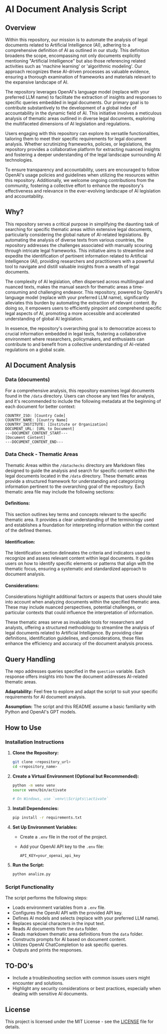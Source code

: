 # AI Document Analysis Script

## Overview

Within this repository, our mission is to automate the analysis of legal documents related to Artificial Intelligence (AI), adhering to a comprehensive definition of AI as outlined in our study. This definition broadens the scope, encompassing not only documents explicitly mentioning "Artificial Intelligence" but also those referencing related activities such as 'machine learning' or 'algorithmic modeling'. Our approach recognizes these AI-driven processes as valuable evidence, ensuring a thorough examination of frameworks and materials relevant to the expansive landscape of AI.

The repository leverages OpenAI's language model (replace with your preferred LLM name) to facilitate the extraction of insights and responses to specific queries embedded in legal documents. Our primary goal is to contribute substantively to the development of a global index of accountability in the dynamic field of AI. This initiative involves a meticulous analysis of thematic areas outlined in diverse legal documents, exploring the multifaceted dimensions of AI legislation and regulations.

Users engaging with this repository can explore its versatile functionalities, tailoring them to meet their specific requirements for legal document analysis. Whether scrutinizing frameworks, policies, or legislations, the repository provides a collaborative platform for extracting nuanced insights and fostering a deeper understanding of the legal landscape surrounding AI technologies.

To ensure transparency and accountability, users are encouraged to follow OpenAI's usage policies and guidelines when utilizing the resources within this repository. Additionally, we welcome ongoing contributions from the community, fostering a collective effort to enhance the repository's effectiveness and relevance in the ever-evolving landscape of AI legislation and accountability.


## Why? 

This repository serves a critical purpose in simplifying the daunting task of searching for specific thematic areas within extensive legal documents, particularly considering the global nature of AI-related legislations. By automating the analysis of diverse texts from various countries, the repository addresses the challenges associated with manually scouring through intricate legal frameworks. This initiative aims to streamline and expedite the identification of pertinent information related to Artificial Intelligence (AI), providing researchers and practitioners with a powerful tool to navigate and distill valuable insights from a wealth of legal documents.

The complexity of AI legislation, often dispersed across multilingual and nuanced texts, makes the manual search for thematic areas a time-consuming and challenging endeavor. This repository, powered by OpenAI's language model (replace with your preferred LLM name), significantly alleviates this burden by automating the extraction of relevant content. By doing so, it empowers users to efficiently pinpoint and comprehend specific legal aspects of AI, promoting a more accessible and accelerated understanding of global AI legislation.

In essence, the repository's overarching goal is to democratize access to crucial information embedded in legal texts, fostering a collaborative environment where researchers, policymakers, and enthusiasts can contribute to and benefit from a collective understanding of AI-related regulations on a global scale.

## AI Document Analysis

### Data (documents)

For a comprehensive analysis, this repository examines legal documents found in the `/data` directory. Users can choose any text files for analysis, and it's recommended to include the following metadata at the beginning of each document for better context:

```plaintext
COUNTRY_ISO: [Country Code]
COUNTRY_NAME: [Country Name]
COUNTRY_INSTITUTE: [Institute or Organization]
DOCUMENT_URL: [URL to Document]
---DOCUMENT_CONTENT_START---
[Document Content]
---DOCUMENT_CONTENT_END---
```


### Data Check - Thematic Areas

Thematic Areas within the `/datachecks` directory are Markdown files designed to guide the analysis and search for specific content within the legal documents located in the `/data` directory. These thematic areas provide a structured framework for understanding and categorizing information pertinent to the overarching goal of the repository. Each thematic area file may include the following sections:

#### Definitions:

This section outlines key terms and concepts relevant to the specific thematic area. It provides a clear understanding of the terminology used and establishes a foundation for interpreting information within the context of the defined themes.

#### Identification:

The Identification section delineates the criteria and indicators used to recognize and assess relevant content within legal documents. It guides users on how to identify specific elements or patterns that align with the thematic focus, ensuring a systematic and standardized approach to document analysis.

#### Considerations:

Considerations highlight additional factors or aspects that users should take into account when analyzing documents within the specified thematic area. These may include nuanced perspectives, potential challenges, or particular contexts that could influence the interpretation of information.

These thematic areas serve as invaluable tools for researchers and analysts, offering a structured methodology to streamline the analysis of legal documents related to Artificial Intelligence. By providing clear definitions, identification guidelines, and considerations, these files enhance the efficiency and accuracy of the document analysis process.


## Query Handling

The repo addresses queries specified in the `question` variable. Each response offers insights into how the document addresses AI-related thematic areas.

**Adaptability:** Feel free to explore and adapt the script to suit your specific requirements for AI document analysis.

**Assumption:** The script and this README assume a basic familiarity with Python and OpenAI's GPT models.

## How to Use

### Installation Instructions

1. **Clone the Repository:**

   ```bash
   git clone <repository_url>
   cd <repository_name>
   ```

2. **Create a Virtual Environment (Optional but Recommended):**

   ```bash
   python -m venv venv
   source venv/bin/activate

   # On Windows, use `venv\\Scripts\\activate`
   ```

3. **Install Dependencies:**

   ```bash
   pip install -r requirements.txt
   ```

4. **Set Up Environment Variables:**

   - Create a `.env` file in the root of the project.
   - Add your OpenAI API key to the `.env` file:

     ```plaintext
     API_KEY=your_openai_api_key
     ```

5. **Run the Script:**

   ```bash
   python analize.py
   ```

### Script Functionality

The script performs the following steps:

- Loads environment variables from a `.env` file.
- Configures the OpenAI API with the provided API key.
- Defines AI models and selects (replace with your preferred LLM name).
- Replaces special characters in the input text.
- Reads AI documents from the `data` folder.
- Reads markdown thematic area definitions from the `data` folder.
- Constructs prompts for AI based on document content.
- Utilizes OpenAI ChatCompletion to ask specific queries.
- Outputs and prints the responses.

## TO-DO's

- Include a troubleshooting section with common issues users might encounter and solutions.
- Highlight any security considerations or best practices, especially when dealing with sensitive AI documents.

## License

This project is licensed under the MIT License - see the [LICENSE](LICENSE) file for details.
